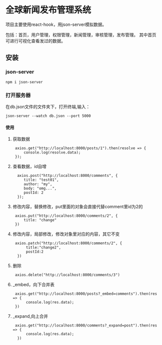 # 全球新闻发布管理系统

项目主要使用react-hook，用json-server模拟数据。

包括：首页，用户管理，权限管理，新闻管理，审核管理，发布管理。
其中首页可进行可视化查看发过的数据。

## 安装

### json-server

    npm i json-server

### 打开服务器

在db.json文件的文件夹下，打开终端,输入：

	json-server --watch db.json --port 5000

#### 使用
	
1. 获取数据

        axios.get("http://localhost:8000/posts/1").then(resolve => {
    		console.log(resolve.data);
    	});

2. 查看数据，id自增
	
	     axios.post("http://localhost:8000/comments", {
    	 	title: "test01",
    	 	author: "my",
    	 	body: "omg...",
    		postId: 2
         });

3. 修改内容，替换修改，put里面的对象会直接代替comment里id为2的
    
     	axios.put("http://localhost:8000/comments/2", {
     		title: "change"
     	})

4. 修改内容，局部修改，修改对象里对应的内容，其它不变
		 
		axios.patch("http://localhost:8000/comments/2", {
             title:"change2",
             postId:2
         })

5. 删除

		axios.delete("http://localhost:8000/comments/3")

6. _embed，向下合并表

		axios.get("http://localhost:8000/posts?_embed=comments").then(res => {
             console.log(res.data);
        })

7. _expand,向上合并

		axios.get("http://localhost:8000/comments?_expand=post").then(res => {
             console.log(res.data);
         })

